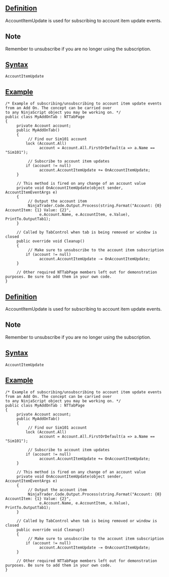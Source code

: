 ## [Definition](https://developer.ninjatrader.com/docs/desktop/accountitemupdate\#definition)

AccountItemUpdate is used for subscribing to account item update events.

## Note

Remember to unsubscribe if you are no longer using the subscription.

## [Syntax](https://developer.ninjatrader.com/docs/desktop/accountitemupdate\#syntax)

`AccountItemUpdate`

## [Example](https://developer.ninjatrader.com/docs/desktop/accountitemupdate\#example)

```jsx-150469391 csharp
/* Example of subscribing/unsubscribing to account item update events from an Add On. The concept can be carried over
to any NinjaScript object you may be working on. */
public class MyAddOnTab : NTTabPage
{
     private Account account;
     public MyAddOnTab()
     {
          // Find our Sim101 account
         lock (Account.All)
               account = Account.All.FirstOrDefault(a => a.Name == "Sim101");

          // Subscribe to account item updates
         if (account != null)
               account.AccountItemUpdate += OnAccountItemUpdate;
     }

     // This method is fired on any change of an account value
     private void OnAccountItemUpdate(object sender, AccountItemEventArgs e)
     {
          // Output the account item
          NinjaTrader.Code.Output.Process(string.Format("Account: {0} AccountItem: {1} Value: {2}",
               e.Account.Name, e.AccountItem, e.Value), PrintTo.OutputTab1);
     }

     // Called by TabControl when tab is being removed or window is closed
     public override void Cleanup()
     {
          // Make sure to unsubscribe to the account item subscription
         if (account != null)
               account.AccountItemUpdate -= OnAccountItemUpdate;
     }

     // Other required NTTabPage members left out for demonstration purposes. Be sure to add them in your own code.
}
```

## [Definition](https://developer.ninjatrader.com/docs/desktop/accountitemupdate\#definition)

AccountItemUpdate is used for subscribing to account item update events.

## Note

Remember to unsubscribe if you are no longer using the subscription.

## [Syntax](https://developer.ninjatrader.com/docs/desktop/accountitemupdate\#syntax)

`AccountItemUpdate`

## [Example](https://developer.ninjatrader.com/docs/desktop/accountitemupdate\#example)

```jsx-150469391 csharp
/* Example of subscribing/unsubscribing to account item update events from an Add On. The concept can be carried over
to any NinjaScript object you may be working on. */
public class MyAddOnTab : NTTabPage
{
     private Account account;
     public MyAddOnTab()
     {
          // Find our Sim101 account
         lock (Account.All)
               account = Account.All.FirstOrDefault(a => a.Name == "Sim101");

          // Subscribe to account item updates
         if (account != null)
               account.AccountItemUpdate += OnAccountItemUpdate;
     }

     // This method is fired on any change of an account value
     private void OnAccountItemUpdate(object sender, AccountItemEventArgs e)
     {
          // Output the account item
          NinjaTrader.Code.Output.Process(string.Format("Account: {0} AccountItem: {1} Value: {2}",
               e.Account.Name, e.AccountItem, e.Value), PrintTo.OutputTab1);
     }

     // Called by TabControl when tab is being removed or window is closed
     public override void Cleanup()
     {
          // Make sure to unsubscribe to the account item subscription
         if (account != null)
               account.AccountItemUpdate -= OnAccountItemUpdate;
     }

     // Other required NTTabPage members left out for demonstration purposes. Be sure to add them in your own code.
}
```